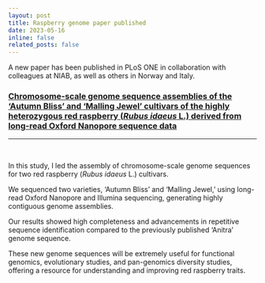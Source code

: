 ```yaml
---
layout: post
title: Raspberry genome paper published
date: 2023-05-16
inline: false
related_posts: false
---
```


A new paper has been published in PLoS ONE in collaboration with colleagues at NIAB, as well as others in Norway and Italy.

### [Chromosome-scale genome sequence assemblies of the ‘Autumn Bliss’ and ‘Malling Jewel’ cultivars of the highly heterozygous red raspberry (_Rubus idaeus_ L.) derived from long-read Oxford Nanopore sequence data](https://journals.plos.org/plosone/article?id=10.1371/journal.pone.0285756)

---
<br>

In this study, I led the assembly of chromosome-scale genome sequences for two red raspberry (_Rubus idaeus_ L.) cultivars. 

We sequenced two varieties, ‘Autumn Bliss’ and ‘Malling Jewel,’ using long-read Oxford Nanopore and Illumina sequencing, generating highly contiguous genome assemblies. 

Our results showed high completeness and advancements in repetitive sequence identification compared to the previously published ‘Anitra’ genome sequence. 

These new genome sequences will be extremely useful for functional genomics, evolutionary studies, and pan-genomics diversity studies, offering a resource for understanding and improving red raspberry traits.

